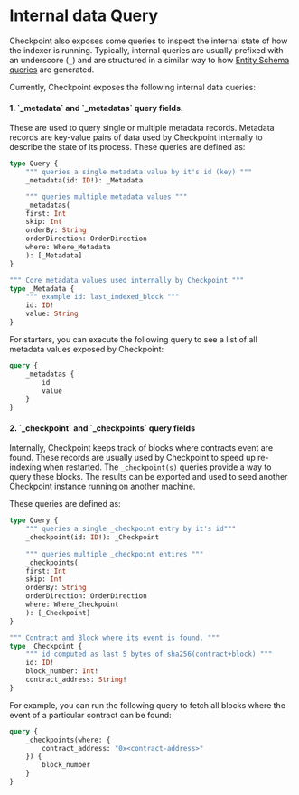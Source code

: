 # Internal data Query

Checkpoint also exposes some queries to inspect the internal state of how the indexer is running. Typically, internal queries are usually prefixed with an underscore (`_`) and are structured in a similar way to how [Entity Schema queries](entity-schema.md#query-generation) are generated.

Currently, Checkpoint exposes the following internal data queries:

#### 1. \`\_metadata\` and \`\_metadatas\` query fields.

These are used to query single or multiple metadata records. Metadata records are key-value pairs of data used by Checkpoint internally to describe the state of its process. These queries are  defined as:

```graphql
type Query {
    """ queries a single metadata value by it's id (key) """
    _metadata(id: ID!): _Metadata

    """ queries multiple metadata values """
    _metadatas(
    first: Int
    skip: Int
    orderBy: String
    orderDirection: OrderDirection
    where: Where_Metadata
    ): [_Metadata]
}

""" Core metadata values used internally by Checkpoint """
type _Metadata {
    """ example id: last_indexed_block """
    id: ID!
    value: String
}
```

For starters, you can execute the following query to see a list of all metadata values exposed by Checkpoint:

```graphql
query {
    _metadatas {
        id
        value
    }
}
```

#### 2. \`\_checkpoint\` and \`\_checkpoints\` query fields

Internally, Checkpoint keeps track of blocks where contracts event are found. These records are usually used by Checkpoint to speed up re-indexing when restarted. The `_checkpoint(s)` queries provide a way to query these blocks. The results can be exported and used to seed another Checkpoint instance running on another machine.

These queries are defined as:

```graphql
type Query {
    """ queries a single _checkpoint entry by it's id"""
    _checkpoint(id: ID!): _Checkpoint
    
    """ queries multiple _checkpoint entires """
    _checkpoints(
    first: Int
    skip: Int
    orderBy: String
    orderDirection: OrderDirection
    where: Where_Checkpoint
    ): [_Checkpoint]
}

""" Contract and Block where its event is found. """
type _Checkpoint {
    """ id computed as last 5 bytes of sha256(contract+block) """
    id: ID!
    block_number: Int!
    contract_address: String!
}
```

For example, you can run the following query to fetch all blocks where the event of a particular contract can be found:

```graphql
query {
    _checkpoints(where: {
        contract_address: "0x<contract-address>"
    }) {
        block_number
    }
}
```
